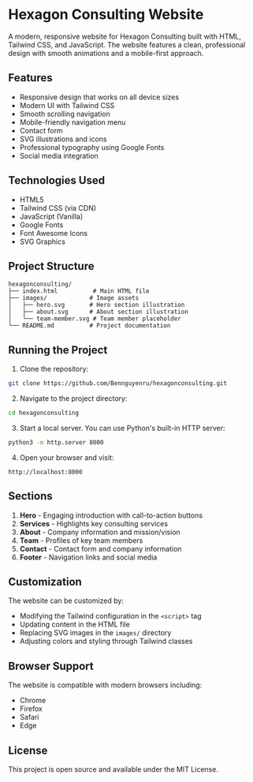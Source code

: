 # Hexagon Consulting Website

A modern, responsive website for Hexagon Consulting built with HTML, Tailwind CSS, and JavaScript. The website features a clean, professional design with smooth animations and a mobile-first approach.

## Features

- Responsive design that works on all device sizes
- Modern UI with Tailwind CSS
- Smooth scrolling navigation
- Mobile-friendly navigation menu
- Contact form
- SVG illustrations and icons
- Professional typography using Google Fonts
- Social media integration

## Technologies Used

- HTML5
- Tailwind CSS (via CDN)
- JavaScript (Vanilla)
- Google Fonts
- Font Awesome Icons
- SVG Graphics

## Project Structure

```
hexagonconsulting/
├── index.html          # Main HTML file
├── images/            # Image assets
│   ├── hero.svg       # Hero section illustration
│   ├── about.svg      # About section illustration
│   └── team-member.svg # Team member placeholder
└── README.md          # Project documentation
```

## Running the Project

1. Clone the repository:
```bash
git clone https://github.com/Bennguyenru/hexagonconsulting.git
```

2. Navigate to the project directory:
```bash
cd hexagonconsulting
```

3. Start a local server. You can use Python's built-in HTTP server:
```bash
python3 -m http.server 8000
```

4. Open your browser and visit:
```
http://localhost:8000
```

## Sections

1. **Hero** - Engaging introduction with call-to-action buttons
2. **Services** - Highlights key consulting services
3. **About** - Company information and mission/vision
4. **Team** - Profiles of key team members
5. **Contact** - Contact form and company information
6. **Footer** - Navigation links and social media

## Customization

The website can be customized by:
- Modifying the Tailwind configuration in the `<script>` tag
- Updating content in the HTML file
- Replacing SVG images in the `images/` directory
- Adjusting colors and styling through Tailwind classes

## Browser Support

The website is compatible with modern browsers including:
- Chrome
- Firefox
- Safari
- Edge

## License

This project is open source and available under the MIT License.
